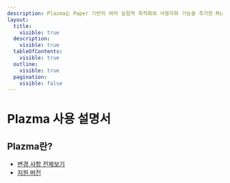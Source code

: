 ```yaml
---
description: Plazma는 Paper 기반의 여러 실험적 최적화와 사용자화 기능을 추가한 Minecraft용 서버 플랫폼입니다.
layout:
  title:
    visible: true
  description:
    visible: true
  tableOfContents:
    visible: true
  outline:
    visible: true
  pagination:
    visible: false
---
```


# Plazma 사용 설명서

## Plazma란?

* [변경 사항 전체보기](about/patches-list.md)
* [지원 버전](about/supported-version/)
